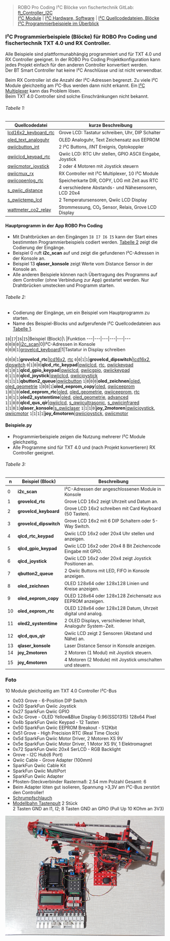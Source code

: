 
> ROBO Pro Coding I²C Blöcke von fischertechnik GitLab: [ft_Controller_I2C](https://git.fischertechnik-cloud.com/i2c/ft_Controller_I2C)\
> [I²C Module](https://elssner.github.io/ft-Controller-I2C/#tabelle-1) |
[I²C Hardware, Software](https://elssner.github.io/ft-Controller-I2C/#ic) |
[I²C Quellcodedateien, Blöcke](https://elssner.github.io/ft-Controller-I2C/#beschreibung-der-quellcodedateien-alphabetisch-geordnet)\
[I²C Programmierbeispiele im Überblick](https://elssner.github.io/ft-Controller-I2C/examples)


### I²C Programmierbeispiele (Blöcke) für ROBO Pro Coding und fischertechnik TXT 4.0 und RX Controller.

Alle Beispiele sind plattformunabhängig programmiert und für TXT 4.0 und RX Controller geeignet. In der ROBO Pro Coding Projektkonfiguration kann jedes Projekt einfach für den anderen Controller konvertiert werden.\
Der BT Smart Controller hat keine I²C Anschlüsse und ist nicht verwendbar.

Beim RX Controller ist die Anzahl der I²C-Adressen begrenzt. Zu viele I²C Module gleichzeitig am I²C-Bus werden dann nicht erkannt. Ein [I²C Multiplexer](../#qwiicmuxpy) kann das Problem lösen.\
Beim TXT 4.0 Controller sind solche Einschränkungen nicht bekannt.


###### Tabelle 1:

Quellcodedatei|kurze Beschreibung
---|---
[lcd16x2_keyboard_rtc](../lcd16x2_keyboard_rtc)|Grove LCD: Tastatur schreiben, Uhr, DIP Schalter
[oled_text_analoguhr](../oled_text_analoguhr)|OLED Analoguhr, Text Zeichensatz aus EEPROM
[qwiicbutton_int](../qwiicbutton_int)|2 I²C Buttons, /INT Ereignis, Optokoppler
[qwiiclcd_keypad_rtc](../qwiiclcd_keypad_rtc)|Qwiic LCD: RTC Uhr stellen, GPIO ASCII Eingabe, Joystick
[qwiicmotor_joystick](../qwiicmotor_joystick)|2 oder 4 Motoren mit Joystick steuern
[qwiicmux_rx](../qwiicmux_rx)|RX Controller mit I²C Multiplexer, 10 I²C Module
[qwiicopenlog_rtc](../qwiicopenlog_rtc)|Speicherkarte DIR, COPY, LOG mit Zeit aus RTC
[s_qwiic_distance](../s_qwiic_distance)|4 verschiedene Abstands- und Nähesensoren, LCD 20x4
[s_qwiictemp_lcd](../s_qwiictemp_lcd)|2 Temperatursensoren, Qwiic LCD Display
[wattmeter_co2_relay](../wattmeter_co2_relay)|Strommessung, CO₂ Sensor, Relais, Grove LCD Display



#### Hauptprogramm in der App ROBO Pro Coding
* Mit Drahtbrücken an den Eingängen `I8 I7 I6 I5` kann der Start eines bestimmten Programmierbeispiels codiert werden. [Tabelle 2](#tabelle-2) zeigt die Codierung der Eingänge.
* Beispiel 0 ruft **i2c_scan** auf und zeigt die gefundenen I²C-Adressen in der Konsole an.
* Beispiel 13 **qlaser_konsole** zeigt Werte vom Distance Sensor in der Konsole an.
* Alle anderen Beispiele können nach Übertragung des Programms auf dem Controller (ohne Verbindung zur App) gestartet werden. Nur Drahtbrücken umstecken und Programm starten.

###### Tabelle 2:
* Codierung der Eingänge, um ein Beispiel vom Hauptprogramm zu starten.
* Name des Beispiel-Blocks und aufgerufende I²C Quellcodedateien aus [Tabelle 1](#tabelle-1).

`I8`|`I7`|`I6`|`I5`|Beispiel (Block)|\ |Funktion
---|---|---|---|---|---
`0`|`0`|`0`|`0`|[i2c_scan](../#i2ccodepy)|0|I²C-Adressen in Konsole
`0`|`0`|`0`|`1`|[grovelcd_keyboard](../lcd16x2_keyboard_rtc#block-grovelcd_keyboard)|1|Tastatur in Display schreiben


`0`|`0`|`0`|`1`|**grovelcd_rtc**|[lcd16x2](#lcd16x2py), [rtc](#rtcpy)
`0`|`0`|`1`|`1`|**grovelcd_dipswitch**|[lcd16x2](#lcd16x2py), [dipswitch](#dipswitchpy)
`0`|`1`|`0`|`0`|**qlcd_rtc_keypad**|[qwiiclcd](#qwiiclcdpy), [rtc](#rtcpy), [qwiickeypad](#qwiickeypadpy)
`0`|`1`|`0`|`1`|**qlcd_gpio_keypad**|[qwiiclcd](#qwiiclcdpy), [qwiicgpio](#qwiicgpiopy), [qwiickeypad](#qwiickeypadpy)
`0`|`1`|`1`|`0`|**qlcd_joystick**|[qwiiclcd](#qwiiclcdpy), [qwiicjoystick](#qwiicjoystickpy)
`0`|`1`|`1`|`1`|**qbutton2_queue**|[qwiicbutton](#qwiicbuttonpy)
`1`|`0`|`0`|`0`|**oled_zeichnen**|[oled](#oledpy), [oled_geometrie](#oled_geometriepy)
`1`|`0`|`0`|`1`|**oled_eeprom_copy**|[oled](#oledpy), [qwiiceeprom](#qwiiceeprompy)
`1`|`0`|`1`|`0`|**oled_eeprom_rtc**|[oled](#oledpy), [oled_geometrie](#oled_geometriepy), [qwiiceeprom](#qwiiceeprompy), [rtc](#rtcpy)
`1`|`0`|`1`|`1`|**oled2_systemtime**|[oled](#oledpy), [oled_geometrie](#oled_geometriepy), [advanced](#advancedpy)
`1`|`1`|`0`|`0`|**qlcd_qus_qir**|[qwiiclcd](#qwiiclcdpy), [s_qwiicultrasonic](#s_qwiicultrasonicpy), [s_qwiicinfrared](#s_qwiicinfraredpy)
`1`|`1`|`0`|`1`|**qlaser_konsole**|[s_qwiiclaser](#s_qwiiclaserpy)
`1`|`1`|`1`|`0`|**joy_2motoren**|[qwiicjoystick](#qwiicjoystickpy), [qwiicmotor](#qwiicmotorpy)
`1`|`1`|`1`|`1`|**joy_4motoren**|[qwiicjoystick](#qwiicjoystickpy), [qwiicmotor](#qwiicmotorpy)

#### Beispiele.py
* Programmierbeispiele zeigen die Nutzung mehrerer I²C Module gleichzeitig.
* Alle Programme sind für TXT 4.0 und (nach Projekt konvertieren) RX Controller geeignet.

###### Tabelle 3:

n|Beispiel (Block)|Beschreibung
---|---|---
0|**i2c_scan**|I²C-Adressen der angeschlossenen Module in Konsole
1|**grovelcd_rtc**|Grove LCD 16x2 zeigt Uhrzeit und Datum an.
2|**grovelcd_keyboard**|Grove LCD 16x2 schreiben mit Card Keyboard (50 Tasten).
3|**grovelcd_dipswitch**|Grove LCD 16x2 mit 6 DIP Schaltern oder 5-Way Switch.
4|**qlcd_rtc_keypad**|Qwiic LCD 16x2 oder 20x4 Uhr stellen und anzeigen.
5|**qlcd_gpio_keypad**|Qwiic LCD 16x2 oder 20x4 8 Bit Zeichencode Eingabe mit GPIO.
6|**qlcd_joystick**|Qwiic LCD 16x2 oder 20x4 zeigt Joystick Positionen an.
7|**qbutton2_queue**|2 Qwiic Buttons mit LED, FIFO in Konsole anzeigen.
8|**oled_zeichnen**|OLED 128x64 oder 128x128 Linien und Kreise anzeigen.
9|**oled_eeprom_copy**|OLED 128x64 oder 128x128 Zeichensatz aus EEPROM anzeigen.
10|**oled_eeprom_rtc**|OLED 128x64 oder 128x128 Datum, Uhrzeit digital und analog.
11|**oled2_systemtime**|2 OLED Displays, verschiedener Inhalt, Analoguhr System-Zeit.
12|**qlcd_qus_qir**|Qwiic LCD zeigt 2 Sensoren (Abstand und Nähe) an.
13|**qlaser_konsole**|Laser Distance Sensor in Konsole anzeigen.
14|**joy_2motoren**|2 Motoren (1 Modul) mit Joystick steuern.
15|**joy_4motoren**|4 Motoren (2 Module) mit Joystick umschalten und steuern.


<!--
### Beschreibung der Beispiele (Quellcodedateien alphabetisch geordnet)
Inhaltsverzeichnis: [Tabelle 1](#tabelle-1)


#### qwiicbutton_int.py

* Quellcodedateien: **[qwiicbutton](../#qwiicbuttonpy)**, **[dipswitch](../#dipswitchpy)**
* [I²C Module mit Hardware Interrupt](../#ic-module-mit-hardware-interrupt)
* Laden von fischertechnik GitLab: [I2C_Buttons_DipSwitch_Relay](https://git.fischertechnik-cloud.com/i2c/I2C_Buttons_DipSwitch_Relay)

[![](DSC00417_512.JPG)](DSC00417.JPG)

I²C Module, die eine Eingabe machen wie Buttons, müssen normalerweise in einer dauerhaft Schleife ständig über den I²C-Bus abgefragt werden, ob sich der Zustand geändert hat.\
Solche I²C Module haben oft einen zusätzlichen (Löt-) Interrupt-Pin /INT, der außerhalb vom I²C-Bus extra verdrahtet werden kann.

Die I²C Module haben 3,3V Logik, die fischertechnik Controller aber 9V Logik. Um die /INT Leitungen an einen Controller Input anzuschließen, wird ein Optokoppler empfohlen.
Der Optokoppler hat am Ausgang einen Fototransistor. Die Controller können am Input einen Fototransistor digital hell/dunkel abfragen. → [I²C Module mit Hardware Interrupt](../#ic-module-mit-hardware-interrupt)

Somit kann der Fototransistor an einem beliebeigen Input I1 bis I8 (beim TXT 4.0 Controller auch C1 bis C4) angeschlossen werden. 
Mit dem Block `ist Fototransistor hell` wird erkannt, ob ein Hardware /INT von einem I²C Modul aktiv ist, weil ein Button geklickt wurde. 
Nur dann wird der I²C-Bus abgefragt.




Block **buttons_polling**
* Beispiel ohne Interrupt kann beim Programmstart aufgerufen werden.
* Buttons werden in dauerhaft Schleife über den I²C-Bus abgefragt (polling).
* Keine Verdrahtung der /INT Pins erforderlich.

Block **buttons_interrupt**
* Beispiel mit Interrupt kann beim Programmstart aufgerufen werden.
* Konfiguriert Button-Interrupt *when_clicked*.
* Buttons werden nur bei aktiver /INT Leitung abgefragt, im Block **buttons_event**.
* Verdrahtung der /INT Pins über Optokoppler erforderlich.

Block **buttons_event**

* Ereignis-Blöcke werden nur vom TXT 4.0 Controller unterstützt.
* Block **buttons_event** muss in das Fototransistor Ereignis eingefügt werden.

![](fototransistor_button_event.png)
* Beim RX Controller kann der Block in einer dauerhaft Schleife abgefragt werden.

![](fototransistor_button_polling.png)
* Funktion sucht über den I²C-Bus den geklickten Button und setzt dessen /INT zurück.
* Die LED wird bei jedem Klick an und aus geschaltet.
* Der DIP Schalter steuert bei der grünen LED die Helligkeit, bei der roten die Blinkfrequenz.



#### qwiicmux_rx.py

* Quellcodedateien: **[qwiicbutton](../#qwiicbuttonpy)**, **[dipswitch](../#dipswitchpy)**
* Laden von fischertechnik GitLab: [I2C_Multiplexer](https://git.fischertechnik-cloud.com/i2c/I2C_Multiplexer)


[![](DSC00409_256.JPG)](DSC00409.JPG) [![](DSC00415_256.JPG)](DSC00415.JPG)


Beispiel 10 I²C Module gleichzeitig mit Multiplexer. Funktioniert am RX Controller, der nur 2 bis 3 I²C-Adressen gleichzeitig erkennt.
[Beispiel Projekt](https://git.fischertechnik-cloud.com/i2c/I2C_Multiplexer) | [Foto](https://git.fischertechnik-cloud.com/i2c/I2C_Multiplexer/-/blob/master/fotos/DSC00409.JPG)

Block **qmux_rx1**
* Beispiel kann beim Programmstart aufgerufen werden.
* 3 Displays, EEPROM, Keypad, GPIO, RTC, Speicherkarte, Ultraschallsensor und Multiplexer.

-->

### Foto

10 Module gleichzeitig am TXT 4.0 Controller I²C-Bus
* 0x03 Grove - 6-Position DIP Switch
* 0x20 SparkFun Qwiic Joystick
* 0x27 SparkFun Qwiic GPIO
* 0x3c Grove - OLED Yellow&Blue Display 0.96(SSD1315) 128x64 Pixel
* 0x4b SparkFun Qwiic Keypad - 12 Tasten
* 0x50 SparkFun Qwiic EEPROM Breakout - 512Kbit
* 0x51 Grove - High Precision RTC (Real Time Clock)
* 0x5d SparkFun Qwiic Motor Driver, 2 Motoren XS 9V
* 0x5e SparkFun Qwiic Motor Driver, 1 Motor XS 9V, 1 Elektromagnet
* 0x72 SparkFun Qwiic 20x4 SerLCD - RGB Backlight
* Grove - I2C Hub(6 Port)
* Qwiic Cable - Grove Adapter (100mm)
* SparkFun Qwiic Cable Kit
* SparkFun Qwiic MultiPort
* SparkFun Qwiic Adapter
* Pfosten-Steckverbinder Rastermaß: 2.54 mm Polzahl Gesamt: 6
* Beim Adapter löten gut isolieren, Spannung >3,3V am I²C-Bus zerstört den Controller!
* [Schrumpfschlauch](https://www.conrad.de/de/p/tru-components-t1904ca026-schrumpfschlauch-ohne-kleber-schwarz-1-50-mm-0-80-mm-schrumpfrate-2-1-1-m-2108776.html)
* [Modellbahn Tastenpult](https://www.tillig.com/Produkte/produktinfo-08211.html) 2 Stück\
2 Tasten GND an I1, I2; 8 Tasten GND an GPIO (Pull Up 10 KOhm an 3V3)

![](DSC00388.JPG)

